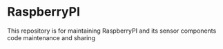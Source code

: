 # RaspberryPI
This repository is for maintaining RaspberryPI and its sensor components code maintenance and sharing 
